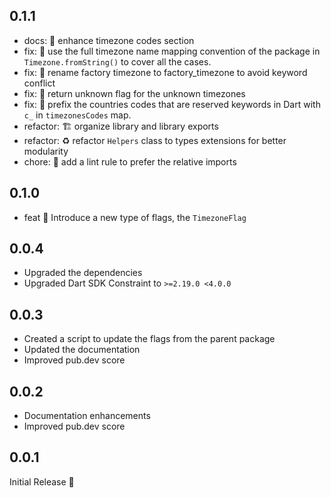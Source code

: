 ## 0.1.1

* docs: 📝 enhance timezone codes section
* fix: 🐛 use the full timezone name mapping convention of the package in `Timezone.fromString()` to cover all the cases.
* fix: 🐛 rename factory timezone to factory_timezone to avoid keyword conflict
* fix: 🐛 return unknown flag for the unknown timezones
* fix: 🐛 prefix the countries codes that are reserved keywords in Dart with `c_` in `timezonesCodes` map.
* refactor: 🏗️ organize library and library exports
* refactor: ♻️ refactor `Helpers` class to types extensions for better modularity
* chore: 🚨 add a lint rule to prefer the relative imports

## 0.1.0

* feat 🎉 Introduce a new type of flags, the `TimezoneFlag`

## 0.0.4

* Upgraded the dependencies
* Upgraded Dart SDK Constraint to `>=2.19.0 <4.0.0`

## 0.0.3

* Created a script to update the flags from the parent package
* Updated the documentation
* Improved pub.dev score

## 0.0.2

* Documentation enhancements
* Improved pub.dev score

## 0.0.1

Initial Release 🎉
